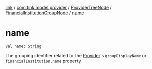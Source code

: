 [link](../../../index.md) / [com.tink.model.provider](../../index.md) / [ProviderTreeNode](../index.md) / [FinancialInstitutionGroupNode](index.md) / [name](./name.md)

# name

`val name: `[`String`](https://kotlinlang.org/api/latest/jvm/stdlib/kotlin/-string/index.html)

The grouping identifier related to the [Provider](../../-provider/index.md)'s `groupDisplayName` or
    `financialInstitution.name` property

